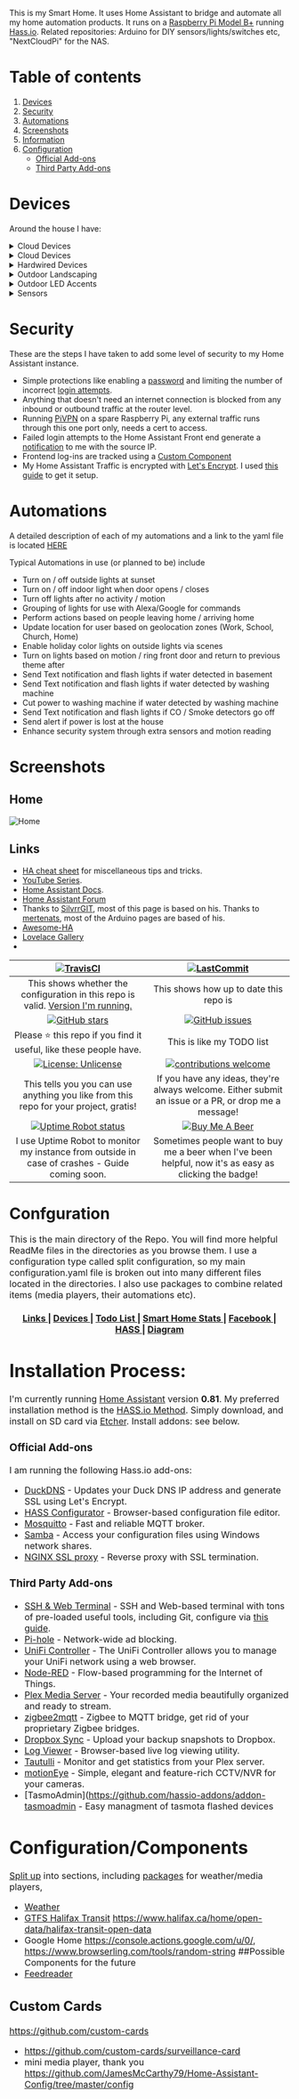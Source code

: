 
This is my Smart Home. It uses Home Assistant to bridge and automate all my home automation products. It runs on a [Raspberry Pi Model B+](https://www.amazon.com/dp/B07BDR5PDW/ref=psdc_1048424_t2_B07BFH96M3) running [Hass.io](https://www.home-assistant.io/hassio/). Related repositories: Arduino for DIY sensors/lights/switches etc,  "NextCloudPi" for the NAS.

# Table of contents
1. [Devices](#devices)
2. [Security](#security)
3. [Automations](#automations)
4. [Screenshots](#screenshots)
5. [Information](#information)
6. [Configuration](#configuration)
    - [Official Add-ons](#official-add-ons)
    - [Third Party Add-ons](#third-party-add-ons)
# Devices
Around the house I have:

<details><summary>Cloud Devices</summary>
<p>
    
| Device  | Quantity | Connection | Home Assistant | Notes |
| ------------- | :---: | ------------- | ------------- | ------------- |
| [Amazon Echo Dot](https://www.amazon.com/All-New-Amazon-Echo-Dot-Add-Alexa-To-Any-Room/dp/B01DFKC2SO) | 1 | Wifi | https://www.home-assistant.io/components/alexa/ | Used for voice commands to turn devices on/off using the [Emulated Hue Component](https://home-assistant.io/components/emulated_hue/) |
| [Google Mini](https://store.google.com/product/google_home_mini) | 1 | Wi-Fi | [Assistant](https://www.home-assistant.io/components/google_assistant/) | also for voice control, vie build in cloud service or DIY.|
</p></details>

<details><summary>Cloud Devices</summary>
<p>
    
### Outlets
| Device  | Quantity | Connection | Home Assistant | Notes |
| ------------- | :---: | ------------- | ------------- | ------------- |
| Wemo Outlet | 1 | Wifi |       |
| [Sonoff S31](http://a.co/d/dNYEOzi) | 2 | Wifi | mqtt |  not set up yet |
| [Jinvoo Outlets](http://a.co/d/0ra1sZJ) | 2 | Wifi | [Tuya component](https://www.home-assistant.io/components/tuya/) | not set up yet

### Lights
| Device  | Quantity | Connection | Home Assistant | Notes |
| ------------- | :---: | ------------- | ------------- | ------------- |
| [Hue Colored lights](http://amzn.to/2l2viGK) | 2 | wifi/zigbee | Hue | |
| [Ikea TRÅDFRI LED Bulbs](http://www.ikea.com/us/en/catalog/products/20318267/) | 1 | Wifi/zigbee | Hue |
| [Ikea TRÅDFRI Remote](http://www.ikea.com/us/en/catalog/products/20303317/) | 1  Wifi/zigbee | | - add thru Hue via [1](https://redsilico.com/blog/ikea-tradri-remote-with-hue-hub)
### Multimedia
| Device  | Quantity | Connection | Home Assistant | Notes |
| ------------- | :---: | ------------- | ------------- | ------------- |
| IP/Android Cameras | 1 | Wifi | [IP Webcam](https://www.home-assistant.io/components/android_ip_webcam/) | 
| [Amazon Fire 8HD](http://amzn.to/2tqlMCW) | 1 | Wifi | | [FloorPlan Blog post](http://www.vmwareinfo.com/2017/07/visualizing-smart-home-using-home.html)</s> dont have yet, may go with Pi Screen
| [LG WebOS TV] | 1 | LAN | [WebOS](https://www.home-assistant.io/components/media_player.webostv/) |
| [Sonos] | 2 | Wifi | [Sonos](https://www.home-assistant.io/components/sonos/)
### Etc
| Device  | Quantity | Connection | Home Assistant | Notes |
| ------------- | :---: | ------------- | ------------- | ------------- |
| PI Zero | 1 | Wifi | |
| [NodeMCU Development Boards](http://amzn.to/2ou0NON) | 8 | Wifi/mqtt| |  Act as [DIY Motion Sensors](http://www.vmwareinfo.com/2017/11/yet-another-inexpensive-motion-sensor.html). Scenes are activated via IFTTT/HA integration.
| [Pi 2 B](http://amzn.to/B01CD5VC92) | 2 | Wifi | | Runs as home computer (Raspbian, etc) with WebCam (installed via [1](https://blog.kalavala.net/smarthome/camera/), [CUPS](https://www.cups.org/) for Printer connection via MQTT, and NAS

*Technically Zigbee based, but added through Hue they dont require a zigbee hub.
</p></details>

<details><summary>Hardwired Devices</summary>
<p>
| Device  | Quantity | Connection | Home Assistant | Notes |
| ------------- | :---: | ------------- | ------------- | ------------- |
| [Philips Hue Hub Gen 2](http://amzn.to/2eoQTJy) | 1 | LAN | Hue |
| [Pi B+](http://amzn.to/B01CD5VC92)__ Hub, See above (Hass.io)
| [Ikea TRÅDFRI Gateway](http://www.ikea.com/us/en/catalog/products/00337813/) | 0 | LAN | | 
</p></details>

<details><summary>Outdoor Landscaping</summary>
<p>
| Device  | Quantity | Connection | Home Assistant | Notes |
| ------------- | :---: | ------------- | ------------- | ------------- |
| [Rachio Sprinkler system](http://amzn.to/2eoPKBW) | 0 | Wifi | | |
| [GE ZWave Outdoor Power Module](http://amzn.to/2q17R4S) | 0 | | |
|[Phyn Smart Water Main ShutOff/Leak Detector](http://www.phyn.com/) | 0 | | |
| [Outdoor LED Lighting](http://www.vmwareinfo.com/2017/08/diy-outdoor-smart-home-led-strips.html) | 0 | | |
</p></details>

<details><summary>Outdoor LED Accents</summary>
<p>
| Device  | Quantity | Connection | Home Assistant | Notes |
| ------------- | :---: | ------------- | ------------- | ------------- |
| [LED RGB Wifi Controller - flux_led compatible](http://amzn.to/2jUBSBE) | 0 | | |
| [LED Strip kits](http://amzn.to/2gJYfZ5) | 0 | | |
| [Aluminum light Diffusers](http://amzn.to/2CIId82) | 0 | | |
| [Outdoor Housing](http://amzn.to/2m2dG0X) | 0 | | |
</p></details>

<details><summary>Sensors</summary>
<p>
| Device  | Quantity | Connection | Home Assistant | Notes |
| ------------- | :---: | ------------- | ------------- | ------------- |
| [Pi Zero](http://amzn.to/2ougZQ3) | 0 | | |
| [Zigbee2mqtt "hub"](https://github.com/Koenkk/zigbee2mqtt) | 0 | | |
| [MX350 Printer]( http://a.co/d/1GxbxER) | 1 | | |
| [Xiaomi motion sensors](1) | 0 | | |
| [Xiaomic Button](2) | 0 | | |
</p></details>

# Security
These are the steps I have taken to add some level of security to my Home Assistant instance.
- Simple protections like enabling a [password](https://github.com/HalEEfacts/SmartHome/blob/master/config/configuration.yaml#L132) and limiting the number of incorrect [login attempts](https://github.com/HalEEfacts/SmartHome/blob/master/config/configuration.yaml#L133).
- Anything that doesn't need an internet connection is blocked from any inbound or outbound traffic at the router level.
- Running [PiVPN](http://www.pivpn.io/) on a spare Raspberry Pi, any external traffic runs through this one port only, needs a cert to access.
- Failed login attempts to the Home Assistant Front end generate a [notification](https://github.com/HalEEfacts/SmartHome/blob/master/config/automations.yaml#L1) to me with the source IP.
- Frontend log-ins are tracked using a [Custom Component](https://github.com/custom-components/sensor.authenticated)
- My Home Assistant Traffic is encrypted with [Let's Encrypt](https://letsencrypt.org/).  I used [this guide](https://www.splitbrain.org/blog/2017-08/10-homeassistant_duckdns_letsencrypt) to get it setup.

# Automations

A detailed description of each of my automations and a link to the yaml file is located [HERE](https://github.com/HalEEfacts/SmartHome/tree/master/config/automations)

Typical Automations in use (or planned to be) include

- Turn on / off outside lights at sunset
- Turn on / off indoor light when door opens / closes
- Turn off lights after no activity / motion
- Grouping of lights for use with Alexa/Google for commands
- Perform actions based on people leaving home / arriving home
- Update location for user based on geolocation zones (Work, School, Church, Home)
- Enable holiday color lights on outside lights via scenes
- Turn on lights based on motion / ring front door and return to previous theme after
- Send Text notification and flash lights if water detected in basement
- Send Text notification and flash lights if water detected by washing machine
- Cut power to washing machine if water detected by washing machine
- Send Text notification and flash lights if CO / Smoke detectors go off
- Send alert if power is lost at the house
- Enhance security system through extra sensors and motion reading

# Screenshots

## Home
![Home](/images/homescreen.png)

## Links
* [HA cheat sheet](/HASS%20Cheatsheet.md) for miscellaneous tips and tricks.
* [YouTube Series](https://www.youtube.com/playlist?list=PLgtGAtCt_hGTc_GAEmMhQ_XVs80mZoBIG). 
* [Home Assistant Docs](https://home-assistant.io/docs/).
* [Home Assistant Forum](https://community.home-assistant.io/) 
* Thanks to [SilvrrGIT](https://github.com/SilvrrGIT/HomeAssistant), most of this page is based on his. Thanks to [mertenats](https://github.com/mertenats/Open-Home-Automation), most of the Arduino pages are based of his.
* [Awesome-HA](https://www.awesome-ha.com/)
* [Lovelace Gallery](https://home-assistant-lovelace-gallery.netlify.com/#)
*

| [![TravisCI](https://travis-ci.org/HalEEfacts/SmartHome.svg?branch=master)](https://travis-ci.org/HalEEfacts/SmartHome) | [![LastCommit](https://img.shields.io/github/last-commit/HalEEfacts/SmartHome.svg?color=blue&style=plasticr)](https://github.com/HalEEfacts/SmartHome/commits/master)|
|:---:|:---:|
| This shows whether the configuration in this repo is valid. [Version I'm running.](.HA_VERSION) | This shows how up to date this repo is |
| [![GitHub stars](https://img.shields.io/github/stars/HalEEfacts/SmartHome.svg)](https://github.com/HalEEfacts/SmartHome-Hassio/stargazers) | [![GitHub issues](https://img.shields.io/github/issues/HalEEfacts/SmartHome.svg)](https://github.com/HalEEfacts/SmartHome-Hassio/issues) |
| Please :star: this repo if you find it useful, like these people have. | This is like my TODO list |
|[![License: Unlicense](https://img.shields.io/badge/license-Unlicense-blue.svg)](http://unlicense.org/)| [![contributions welcome](https://img.shields.io/badge/contributions-welcome-blue.svg?style=flat)](https://github.com/HalEEfacts/SmartHome-Hassio/pulls) |
| This tells you you can use anything you like from this repo for your project, gratis! | If you have any ideas, they're always welcome.  Either submit an issue or a PR, or drop me a message! |
| [![Uptime Robot status](https://img.shields.io/uptimerobot/status/m780352466-da3a90fa1da0e09f6f0ee745.svg)](https://uptimerobot.com/) | [![Buy Me A Beer](https://img.shields.io/badge/BuyMeABeer-Paypal-blue.svg)](https://paypal.me/HalEEfacts) |
| I use Uptime Robot to monitor my instance from outside in case of crashes - Guide coming soon. | Sometimes people want to buy me a beer when I've been helpful, now it's as easy as clicking the badge! |

# Confguration

<p><font size="3">

This is the main directory of the Repo.  You will find more helpful ReadMe files in the directories as you browse them.  I  use a configuration type called split configuration, so my main configuration.yaml file is broken out into many different files located in the directories. I also use packages to combine related items (media players, their automations etc).</p>
<div align="center"><a name="menu"></a>
  <h4>
    <a href="https://github.com/HalEEfacts/SmartHome#links">
      Links
    </a>
    <span> | </span>
    <a href="https://github.com/HalEEfacts/SmartHome#devices">
      Devices
    </a>
    <span> | </span>
    <a href="https://github.com//HalEEfacts/SmartHome/issues">
      Todo List
    </a>
    <span> | </span>
    <a href="https://twitter.com/BearStoneHA">
      Smart Home Stats
    </a>
    <span> | </span>
    <a href="https://www.facebook.com/BearStoneHA">
      Facebook
    </a>
    <span> | </span>
    <a href="https://github.com/HalEEfacts/SmartHome/tree/master/config">
      HASS
    </a>
    <span> | </span>
    <a href="https://github.com//HalEEfacts/SmartHome#diagram">
      Diagram
    </a>
  </h4>
</div>

# Installation Process:
I'm currently running [Home Assistant](https://home-assistant.io) version __0.81__. My preferred installation method is the [HASS.io Method](https://www.home-assistant.io/hassio/). Simply download, and install on SD card via [Etcher](https://etcher.io/).  Install addons: see below.

### Official Add-ons

 I am running the following Hass.io add-ons:

* [DuckDNS](https://www.home-assistant.io/addons/duckdns/) - Updates your Duck DNS IP address and generate SSL using Let's Encrypt.
* [HASS Configurator](https://www.home-assistant.io/addons/configurator/) - Browser-based configuration file editor.
* [Mosquitto](https://www.home-assistant.io/addons/mosquitto/) - Fast and reliable MQTT broker.
* [Samba](https://www.home-assistant.io/addons/samba/) - Access your configuration files using Windows network shares.
* [NGINX SSL proxy](https://www.home-assistant.io/addons/nginx_proxy/) - Reverse proxy with SSL termination.

### Third Party Add-ons

* [SSH & Web Terminal](https://github.com/hassio-addons/addon-ssh) - SSH and Web-based terminal with tons of pre-loaded useful tools, including Git, configure via [this guide](https://www.home-assistant.io/docs/ecosystem/backup/backup_github/).
* [Pi-hole](https://github.com/hassio-addons/addon-pi-hole) - Network-wide ad blocking.
* [UniFi Controller](https://github.com/hassio-addons/addon-unifi) - The UniFi Controller allows you to manage your UniFi network using a web browser.
* [Node-RED](https://github.com/hassio-addons/addon-node-red) - Flow-based programming for the Internet of Things.
* [Plex Media Server](https://github.com/hassio-addons/addon-plex) - Your recorded media beautifully organized and ready to stream.
* [zigbee2mqtt](https://github.com/danielwelch/hassio-zigbee2mqtt) - Zigbee to MQTT bridge, get rid of your proprietary Zigbee bridges.
* [Dropbox Sync](https://github.com/danielwelch/hassio-dropbox-sync) - Upload your backup snapshots to Dropbox.
* [Log Viewer](https://github.com/hassio-addons/addon-log-viewer) - Browser-based live log viewing utility.
* [Tautulli](https://github.com/hassio-addons/addon-tautulli) - Monitor and get statistics from your Plex server.
* [motionEye](https://github.com/hassio-addons/addon-motioneye) - Simple, elegant and feature-rich CCTV/NVR for your cameras.
* [TasmoAdmin](https://github.com/hassio-addons/addon-tasmoadmin -  Easy managment of tasmota flashed devices

# Configuration/Components

[Split up](https://www.home-assistant.io/docs/configuration/splitting_configuration/) into sections, including  [packages](https://www.home-assistant.io/docs/configuration/packages/) for weather/media players, 

* [Weather](https://community.home-assistant.io/t/add-an-active-weather-radar-map/1315/34)
* [GTFS Halifax Transit](https://www.home-assistant.io/components/sensor.gtfs/) https://www.halifax.ca/home/open-data/halifax-transit-open-data
* Google Home https://console.actions.google.com/u/0/, https://www.browserling.com/tools/random-string
##Possible Components for the future
* [Feedreader](https://www.home-assistant.io/components/feedreader)


## Custom Cards
https://github.com/custom-cards

* https://github.com/custom-cards/surveillance-card
* mini media player, thank you https://github.com/JamesMcCarthy79/Home-Assistant-Config/tree/master/config
